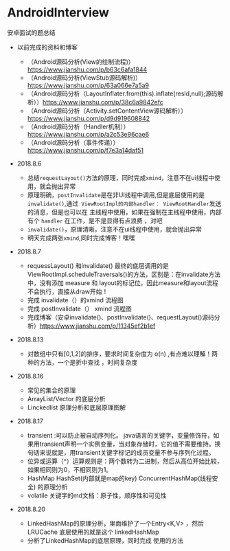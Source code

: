 # AndroidInterview
安卓面试的题总结

* 以前完成的资料和博客
   * （Android源码分析(View的绘制流程)） https://www.jianshu.com/p/b63c6afa1844 
   * （Android源码分析(ViewStub源码解析)）https://www.jianshu.com/p/63a066e7a5a9
   * （Android源码分析（LayoutInflater.from(this).inflate(resId,null);源码解析））https://www.jianshu.com/p/38c6a9842efc
   * （Android源码分析（Activity.setContentView源码解析））https://www.jianshu.com/p/d9d919608842
   * （Android源码分析（Handler机制））https://www.jianshu.com/p/a2c53e96cae6
   * （Android源码分析（事件传递））https://www.jianshu.com/p/f7e3a14daf51
   
   
   
* 2018.8.6 
  *  总结`requestLayout()`方法的原理，同时完成`xmind`，注意不在ui线程中使用，就会抛出异常
  *  原理明确，`postInvalidate`是在非UI线程中调用,但是底层使用的是 `invalidate()`,通过` ViewRootImpl的内部handler： ViewRootHandler`发送的消息，但是也可以在 主线程中使用，如果在强制在主线程中使用，内部有个 `handler` 在工作，是不是显得有点浪费 ，对吧
  *   `invalidate()`，原理清晰，注意不在ui线程中使用，就会抛出异常
  * 明天完成两张`xmind`,同时完成博客！嘿嘿 
* 2018.8.7 
  * requessLayout() 和invalidate()  最终的底层调用的是 ViewRootImpl.scheduleTraversals()的方法，区别是：在invalidate方法中，没有添加 measure 和 layout的标记位，因此measure和layout流程不会执行，直接从draw开始！
  * 完成 invalidate（）的xmind 流程图  
  * 完成 postInvalidate（） xmind 流程图
  * 完成博客（安卓invalidate()、postInvalidate()、requestLayout()源码分析）https://www.jianshu.com/p/11345ef2b1ef
* 2018.8.13
  * 对数组中只有[0,1,2]的排序，要求时间复杂度为 o(n) ,有点难以理解！两种的方法，一个是折中查找  ，时间复杂度
  
* 2018.8.16
  * 常见的集合的原理
   * ArrayList/Vector 的底层分析
   * Linckedlist 原理分析和底层原理图解
* 2018.8.17
  * transient :可以防止被自动序列化。   java语言的关键字，变量修饰符，如果用transient声明一个实例变量，当对象存储时，它的值不需要维持。换句话来说就是，用transient关键字标记的成员变量不参与序列化过程。   
  * 位异或运算（^）运算规则是：两个数转为二进制，然后从高位开始比较，如果相同则为0，不相同则为1。
  * HashMap HashSet(内部就是map的key) ConcurrentHashMap(线程安全) 的原理分析
  * volatile 关键字的md文档：原子性，顺序性和可见性 
  
* 2018.8.20 
   *  LinkedHashMap的原理分析，里面维护了一个Entry<K,V> ，然后LRUCache 底层使用的就是这个 linkedHashMap 
   * 分析了LinkedHashMap的底层原理，同时完成 使用的方法 
  